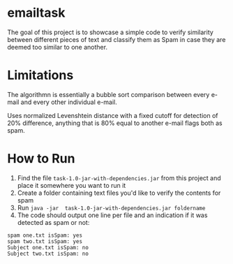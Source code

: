 # emailtask

The goal of this project is to showcase a simple code to verify similarity between different pieces of text and classify them as Spam in case they are deemed too similar to one another.


# Limitations

The algorithmn is essentially a bubble sort comparison between every e-mail and every other individual e-mail.

Uses normalized Levenshtein distance with a fixed cutoff for detection of 20% difference, anything that is 80% equal to another e-mail flags both as spam.

# How to Run

1. Find the file `task-1.0-jar-with-dependencies.jar` from this project and place it somewhere you want to run it
2. Create a folder containing text files you'd like to verify the contents for spam
3. Run `java -jar  task-1.0-jar-with-dependencies.jar foldername`
4. The code should output one line per file and an indication if it was detected as spam or not:
```
spam one.txt isSpam: yes
spam two.txt isSpam: yes
Subject one.txt isSpam: no
Subject two.txt isSpam: no
```

